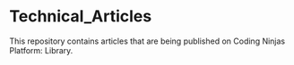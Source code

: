 # Technical_Articles
This repository contains articles that are being published on Coding Ninjas Platform: Library. 
